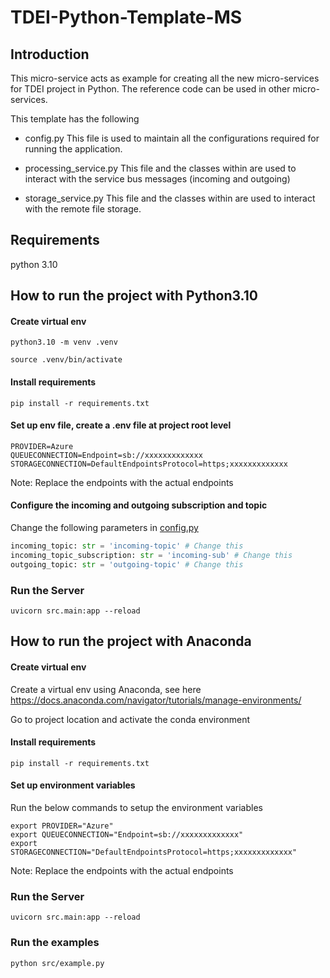 # TDEI-Python-Template-MS
## Introduction 
This micro-service acts as example for creating all the new micro-services for TDEI project in Python. The reference code can be used in other micro-services.

This template has the following
- config.py
This file is used to maintain all the configurations required for running the application.

- processing_service.py
This file and the classes within are used to interact with the service bus messages (incoming and outgoing)

- storage_service.py
This file and the classes within are used to interact with the remote file storage.


## Requirements
python 3.10

## How to run the project with Python3.10

#### Create virtual env

`python3.10 -m venv .venv`

`source .venv/bin/activate`

#### Install requirements

`pip install -r requirements.txt`


#### Set up env file, create a .env file at project root level 

```
PROVIDER=Azure
QUEUECONNECTION=Endpoint=sb://xxxxxxxxxxxxx
STORAGECONNECTION=DefaultEndpointsProtocol=https;xxxxxxxxxxxxx
```
Note: Replace the endpoints with the actual endpoints

#### Configure the incoming and outgoing subscription and topic 
Change the following parameters in [config.py](./src/config.py)
```python
incoming_topic: str = 'incoming-topic' # Change this
incoming_topic_subscription: str = 'incoming-sub' # Change this
outgoing_topic: str = 'outgoing-topic' # Change this
```

### Run the Server

`uvicorn src.main:app --reload`



## How to run the project with Anaconda

#### Create virtual env
Create a virtual env using Anaconda, see here https://docs.anaconda.com/navigator/tutorials/manage-environments/

Go to project location and activate the conda environment

#### Install requirements

`pip install -r requirements.txt`

#### Set up environment variables 
Run the below commands to setup the environment variables
```
export PROVIDER="Azure"
export QUEUECONNECTION="Endpoint=sb://xxxxxxxxxxxxx"
export STORAGECONNECTION="DefaultEndpointsProtocol=https;xxxxxxxxxxxxx"
```
Note: Replace the endpoints with the actual endpoints

### Run the Server

`uvicorn src.main:app --reload`

### Run the examples

`python src/example.py`